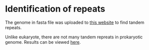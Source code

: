 # Identification of repeats
The genome in fasta file was uploaded to [this website](http://tandem.bu.edu/trf/trf.submit.options.html) to find tandem repeats. 

Unlike eukaryote, there are not many tandem repreats in prokaryotic genome. Results can be viewed [here](http://tandem.bu.edu/trf/output/565VoNN5sV6oI.2.7.7.80.10.50.500.1.txt.html).
